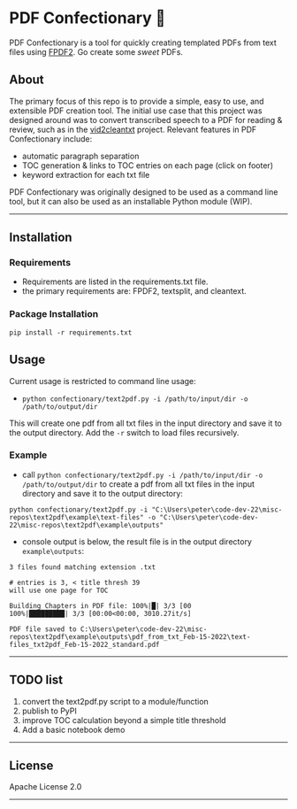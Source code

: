 # PDF Confectionary :cupcake:

PDF Confectionary is a tool for quickly creating templated PDFs from text files using [FPDF2](https://pyfpdf.github.io/fpdf2/index.html). Go create some *sweet* PDFs.

## About

The primary focus of this repo is to provide a simple, easy to use, and extensible PDF creation tool. The initial use case that this project was designed around was to convert transcribed speech to a PDF for reading & review, such as in the [vid2cleantxt](https://github.com/pszemraj/vid2cleantxt) project. Relevant features in PDF Confectionary include:

- automatic paragraph separation
- TOC generation & links to TOC entries on each page (click on footer)
- keyword extraction for each txt file

PDF Confectionary was originally designed to be used as a command line tool, but it can also be used as an installable Python module (WIP).

---

## Installation

### Requirements

- Requirements are listed in the requirements.txt file.
- the primary requirements are: FPDF2, textsplit, and cleantext.

### Package Installation

    pip install -r requirements.txt

## Usage

Current usage is restricted to command line usage:

- `python confectionary/text2pdf.py -i /path/to/input/dir -o /path/to/output/dir`

This will create one pdf from all txt files in the input directory and save it to the output directory. Add the `-r` switch to load files recursively.

### Example

- call `python confectionary/text2pdf.py -i /path/to/input/dir -o /path/to/output/dir` to create a pdf from all txt files in the input directory and save it to the output directory:

`python confectionary/text2pdf.py -i "C:\Users\peter\code-dev-22\misc-repos\text2pdf\example\text-files" -o "C:\Users\peter\code-dev-22\misc-repos\text2pdf\example\outputs"`

- console output is below, the result file is in the output directory `example\outputs`:

```
3 files found matching extension .txt

# entries is 3, < title thresh 39
will use one page for TOC

Building Chapters in PDF file: 100%|█| 3/3 [00
100%|█████████| 3/3 [00:00<00:00, 3010.27it/s]

PDF file saved to C:\Users\peter\code-dev-22\misc-repos\text2pdf\example\outputs\pdf_from_txt_Feb-15-2022\text-files_txt2pdf_Feb-15-2022_standard.pdf
```

---

## TODO list

1. convert the text2pdf.py script to a module/function
2. publish to PyPI
3. improve TOC calculation beyond a simple title threshold
4. Add a basic notebook demo

---

## License

Apache License 2.0

---
